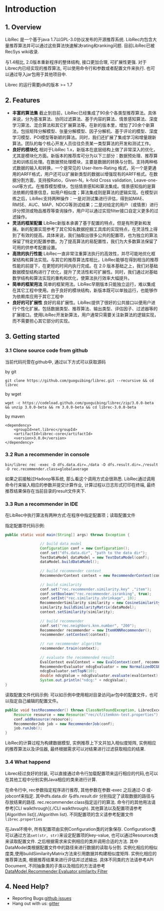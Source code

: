 # Introduction
## 1. Overview
LibRec 是一个基于java 1.7以GPL-3.0协议发布的开源推荐系统. LibRec内包含大量推荐算法并可以通过这些算法快速解决rating和ranking问题. 目前LibRec已被RecSys wiki收录.

与1.4相比, 2.0版本重新程序的整体结构, 接口更加合理, 可扩展性更强. 对于Librec内已经实现的推荐算法, 可以使用命令行和参数或者配置文件来执行. 也可以通过导入jar包用于其他项目中.

Librec 的运行需要jdk的版本 >= 1.7

## 2. Features

* **丰富的算法集** 截止到目前，LibRec已经集成了90余个各类型推荐算法。具体来说，分为基准算法、协同过滤算法、基于内容的算法、情景感知算法、深度学习算法、混合算法和其它扩展算法等。在新的版本里，增加了20余个新算法，包括矩阵分解模型、张量分解模型、因子分解机、基于评论的模型、深度学习模型、POI模型等新颖的算法。同时，我们还扩展了集成学习和增量跟新算法。团队的每个核心开发人员往往负责某一类型算法的开发和测试工作。
* **良好的模块化**  相对于LibRec 1.x，新版本在底层结构上做了非常深入的优化，尤其是模块化方面。新版本的推荐库可分为以下三部分：数据预处理、推荐算法和训练后处理。在数据预处理模块，主要是数据的转换与分割。支持两种格式数据的输入和转换，一个是常见的 User-Item-Rating 格式，另一个是更通用的ARFF格式，用户还可以扩展新类型的数据以增强现有的ARFF格式。在数据分割方面，支持按Ratio，Given-N，k-fold Cross validation, Leave-one-out等方式。在推荐模型模块，包括情景感知和算法集成。情景感知指的是算法依赖的情景信息，如用户相似度；算法集成则是算法的逻辑实现。在模型训练之后，LibRec支持两种操作：一是对测试集进行评估，得到如MAE、RMSE、AUC、MAP、NDCG等测试结果；二是对给定的用户（或情景）进行评分预测或物品推荐等查询操作，用户可以通过实现filter接口自定义更多的过滤操作。
* **灵活的框架配置** LibRec新版本承袭了基于配置的特点，但是有所更新和发展。新的配置实现参考了其它知名数据挖掘工具库的实现特点，在灵活性上得到了有效的提高。具体来说，我们抽取出很多公共的配置项，也为独立的算法保留了特定的配置参数。为了提高算法的易配置性，我们为大多数算法保留了可用的供参考配置设置。
* **高效的执行性能** LibRec一直非常注重算法执行的高效性，并尽可能地优化框架结构和算法实现。与其它的推荐算法库相比，LibRec能够在得到相当的推荐性能的前提下，在更短的时间内执行完成。在 2.0 版本基础之上，我们对基础数据模型结构进行了优化，提升了灵活性和可扩展性。同时，我们通过对基础数学结构和算法实现的重构和优化，使算法执行效率大幅提升。
* **简单的框架用法** 简单的框架用法。LibRec早期版本只能独立运行，难以集成在其它工程中使用。由于良好的模块结构，新版本既可以单独运行，也能够作为依赖库应用于其它工程中
* **良好的可扩展性** 良好的易扩展性。LibRec提供了很好的公共接口以便用户进行个性化扩展。包括数据类型、推荐算法、输出类型、评估因子、过滤器等的扩展接口。使用LibRec开发新算法，用户通常只需要关注新算法的逻辑实现，而不需要担心其它部分的实现。

## 3. Getting started
### 3.1 Clone source code from github
当前代码托管在github中, 通过以下方式可以获取源码

by git

```
git clone https://github.com/guoguibing/librec.git --recursive && cd librec
```

by wget

```
wget -c https://codeload.github.com/guoguibing/librec/zip/3.0.0-beta && unzip 3.0.0-beta && rm 3.0.0-beta && cd librec-3.0.0-beta
```

by maven

```
<dependency>
    <groupId>net.librec</groupId>
    <artifactId>librec-core</artifactId>
    <version>3.0.0</version>
</dependency>
```

### 3.2 Run a recommender in console

```
bin/librec rec -exec -D dfs.data.dir=./data -D dfs.result.dir=./result -D rec.recommender.class=globalaverage
```

如果之前接触过Hadoop等系统, 那么看这个调用方式会很熟悉. LibRec通过调用命令行来输入相应的参数并提交计算作业, 计算过程以日志形式打印在终端, 最终推荐结果保存在当前目录的result文件夹下.

### 3.3 Run a recommender in IDE
在LibRec中执行算法有两种方式:在程序中指定配置项；读取配置文件

指定配置项代码示例:

```java
public static void main(String[] args) throws Exception {

                // build data model
                Configuration conf = new Configuration();
                conf.set("dfs.data.dir", "path to the data dir");
                TextDataModel dataModel = new TextDataModel(conf);
                dataModel.buildDataModel();
        
                // build recommender context
                RecommenderContext context = new RecommenderContext(conf, dataModel);
        
                // build similarity
                conf.set("rec.recommender.similarity.key" ,"item");
                conf.setBoolean("rec.recommender.isranking", true);
                conf.setInt("rec.similarity.shrinkage", 10);
                RecommenderSimilarity similarity = new CosineSimilarity();
                similarity.buildSimilarityMatrix(dataModel);
                context.setSimilarity(similarity);
        
                // build recommender
                conf.set("rec.neighbors.knn.number", "200");
                Recommender recommender = new ItemKNNRecommender();
                recommender.setContext(context);
        
                // run recommender algorithm
                recommender.train(context);
        
                // evaluate the recommended result
                EvalContext evalContext = new EvalContext(conf, recommender, dataModel.getTestDataSet(), context.getSimilarity().getSimilarityMatrix(), context.getSimilarities());
                RecommenderEvaluator ndcgEvaluator = new NormalizedDCGEvaluator();
                ndcgEvaluator.setTopN(10);
                double ndcgValue = ndcgEvaluator.evaluate(evalContext);
                System.out.println("ndcg:" + ndcgValue);
}
```
读取配置文件代码示例:
可以如示例中使用相对目录访问jar包中的配置文件，也可以指定自己编辑的配置文件。

```java
public void testRecommender() throws ClassNotFoundException, LibrecException, IOException {
	Resource resource = new Resource("rec/cf/itemknn-test.properties");
	conf.addResource(resource);
	RecommenderJob job = new RecommenderJob(conf);
	job.runJob();
}
```

LibRec的计算过程为构建数据模型, 实例推荐上下文并加入相似度矩阵, 实例相应的推荐算法以及评估器, 最终根据需求可以对结果进行过滤获取相应的结果.

### 3.4 What happend
Librec经过良好的封装, 可以直接通过命令行加载配置项来运行相应的代码,也可以在其他工程中分别实例Java相应的类来进行计算.

在命令行中, rec参数指定程序进行推荐, 其他参数在参数-exec 之后通过-D 或-jobconf来指定. 其中dfs.data.dir 与dfs.result.dir 分别指定了读取数据的路径与存放结果的路径. rec.recommender.class指定运行的算法. 命令行的其他用法请参考[CLI walkthrough](./CLI walkthrough). 其他算法以及配置项请参考[Algorithm list](./Algorithm list). 不同配置项的含义请参考配置文件`librec.properties`

在Java环境中, 所有配置项由实例Configuration类的对象保存. Configuration类可以通过方法`set(str, str)`来设定配置项的key-value, 也可以通过Resources类来读取配置文件. 之后根据需求来实例相应的类并调用合适的方法. 其中DataModel类根据配置文件中的路径来进行数据的读取与分割. 实例化相应的相似度类,使用buildSimilarityMatrix方法来引用数据并构建相似度矩阵. 实例化相应的推荐算法类, 根据推荐结果来进行评估并过滤输出. 具体不同类的方法请参考API Document, 不同抽象类的子类以及相应的方法请参考[DataModel](./DataModel),[Recommender](./Recommender),[Evaluator](./Evaluator),[similarity](./Similarity),[Filter](./Filter)

## 4. Need Help?
- Reporting Bugs:[github issues](https://github.com/guoguibing/librec/issues)
- Hang out with us: [gitter](https://gitter.im/librec/Lobby)
